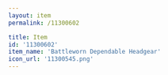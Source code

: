 ```yaml
---
layout: item
permalink: /11300602

title: Item
id: '11300602'
item_name: 'Battleworn Dependable Headgear'
icon_url: '11300545.png'
---
```

